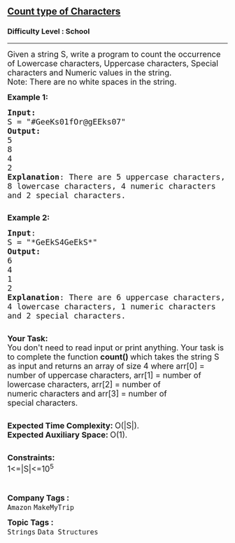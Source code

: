 <h2><a href="https://practice.geeksforgeeks.org/problems/count-type-of-characters3635/1?page=4&difficulty[]=-2&sortBy=submissions">Count type of Characters</a></h2><h3>Difficulty Level : School</h3><hr><div class="problems_problem_content__Xm_eO"><p><span style="font-size:18px">Given a string S, write a program to count the occurrence of Lowercase characters, Uppercase characters, Special characters and Numeric values in the string.<br>
Note: There are no white spaces in the string.</span></p>

<p><span style="font-size:18px"><strong>Example 1:</strong></span></p>

<pre><span style="font-size:18px"><strong>Input:</strong>
S = "#GeeKs01fOr@gEEks07"
<strong>Output:
</strong>5
8
4
2
<strong>Explanation</strong>: There are 5 uppercase characters,
8 lowercase characters, 4 numeric characters
and 2 special characters.
</span>
</pre>

<p><span style="font-size:18px"><strong>Example 2:</strong></span></p>

<pre><span style="font-size:18px"><strong>Input</strong>: 
S = "*GeEkS4GeEkS*"
<strong>Output:
</strong>6
4
1
2
<strong>Explanation</strong>: There are 6 uppercase characters,
4 lowercase characters, 1 numeric characters
and 2 special characters.</span></pre>

<p><br>
<span style="font-size:18px"><strong>Your Task:</strong><br>
You don't need to read input or print anything. Your task is to complete the function&nbsp;<strong>count()&nbsp;</strong>which takes the string S as input and returns an array of size 4 where arr[0] = number of uppercase&nbsp;characters, arr[1] = number of lowercase&nbsp;characters, arr[2] = number of numeric&nbsp;characters and arr[3] = number of special&nbsp;characters.</span></p>

<p><br>
<span style="font-size:18px"><strong>Expected Time Complexity:&nbsp;</strong>O(|S|).<br>
<strong>Expected Auxiliary Space:&nbsp;</strong>O(1).</span></p>

<p><br>
<span style="font-size:18px"><strong>Constraints:</strong><br>
1&lt;=|S|&lt;=10<sup>5</sup></span></p>

<p>&nbsp;</p>
</div><p><span style=font-size:18px><strong>Company Tags : </strong><br><code>Amazon</code>&nbsp;<code>MakeMyTrip</code>&nbsp;<br><p><span style=font-size:18px><strong>Topic Tags : </strong><br><code>Strings</code>&nbsp;<code>Data Structures</code>&nbsp;